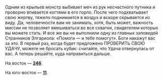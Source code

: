 Одним из крыльев монстр выбивает меч из рук несчастного путника и проворно впивается когтями в его горло. После чего подхватывает свою жертву, тяжело поднимается в воздух и вскоре скрывается из виду. Да, человечности вам не занимать, хотя, быть может, важность миссии не позволяет вмешиваться во все схватки, свидетелем которых вы можете стать. И все же вы не выполнили одну из главных заповедей Странников Элгариола: «Помоги — и тебе помогут». Боги накажут вас за это. В первый раз, когда будет предложено ПРОВЕРИТЬ СВОЮ УДАЧУ, можете не бросать кубик: считайте, что Удача отвернулась от вас. А теперь решайте, куда направиться дальше.

На восток — [**246**](#n_246).

На юго-восток — [**11**](#n_11).

